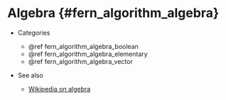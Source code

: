 Algebra {#fern_algorithm_algebra}
=======

- Categories

    - @ref fern_algorithm_algebra_boolean
    - @ref fern_algorithm_algebra_elementary
    - @ref fern_algorithm_algebra_vector

- See also

    - [Wikipedia on algebra](https://en.wikipedia.org/wiki/Algebra)
